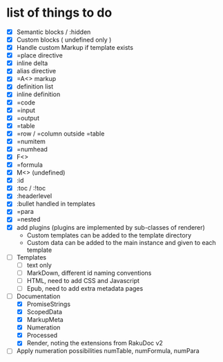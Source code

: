 # list of things to do

- [x] Semantic blocks / :hidden
- [x] Custom blocks ( undefined only )
- [x] Handle custom Markup if template exists
- [x] =place directive
- [x] inline delta
- [x] alias directive
- [x] =A<> markup
- [x] definition list
- [x] inline definition
- [x] =code
- [x] =input
- [x] =output
- [x] =table
- [x] =row / =column outside =table
- [x] =numitem
- [x] =numhead 
- [x] F<>
- [x] =formula
- [x] M<> (undefined)
- [x] :id
- [x] :toc / :!toc
- [x] :headerlevel
- [x] :bullet handled in templates
- [x] =para
- [x] =nested
- [x] add plugins (plugins are implemented by sub-classes of renderer)
  - Custom templates can be added to the template directory
  - Custom data can be added to the main instance and given to each template
- [ ] Templates
  - [ ] text only
  - [ ] MarkDown, different id naming conventions
  - [ ] HTML, need to add CSS and Javascript
  - [ ] Epub, need to add extra metadata pages 
- [ ] Documentation
  - [x] PromiseStrings 
  - [x] ScopedData
  - [x] MarkupMeta
  - [x] Numeration
  - [x] Processed
  - [x] Render, noting the extensions from RakuDoc v2
- [ ] Apply numeration possibilities numTable, numFormula, numPara
